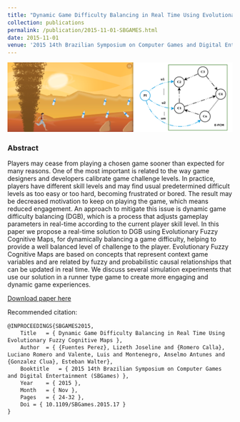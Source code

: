 ```yaml
---
title: "Dynamic Game Difficulty Balancing in Real Time Using Evolutionary Fuzzy Cognitive Maps"
collection: publications
permalink: /publication/2015-11-01-SBGAMES.html
date: 2015-11-01
venue: '2015 14th Brazilian Symposium on Computer Games and Digital Entertainment (SBGames)'
---
```


![](../images/sbgames2015.png)
### Abstract


Players may cease from playing a chosen game sooner than expected for many reasons. One of the most important is related to the way game designers and developers calibrate game challenge levels. In practice, players have different skill levels and may find usual predetermined difficult levels as too easy or too hard, becoming frustrated or bored. The result may be decreased motivation to keep on playing the game, which means reduced engagement. An approach to mitigate this issue is dynamic game difficulty balancing (DGB), which is a process that adjusts gameplay parameters in real-time according to the current player skill level. In this paper we propose a real-time solution to DGB using Evolutionary Fuzzy Cognitive Maps, for dynamically balancing a game difficulty, helping to provide a well balanced level of challenge to the player. Evolutionary Fuzzy Cognitive Maps are based on concepts that represent context game variables and are related by fuzzy and probabilistic causal relationships that can be updated in real time. We discuss several simulation experiments that use our solution in a runner type game to create more engaging and dynamic game experiences.

[Download paper here](https://ieeexplore.ieee.org/document/7785838)

Recommended citation:

```
@INPROCEEDINGS{SBGAMES2015,
	Title	= { Dynamic Game Difficulty Balancing in Real Time Using Evolutionary Fuzzy Cognitive Maps },
	Author	= { {Fuentes Perez}, Lizeth Joseline and {Romero Calla}, Luciano Romero and Valente, Luis and Montenegro, Anselmo Antunes and {Gonzalez Clua}, Esteban Walter},
	Booktitle	= { 2015 14th Brazilian Symposium on Computer Games and Digital Entertainment (SBGames) },
	Year	= { 2015 },
	Month	= { Nov },
	Pages	= { 24-32 },
	Doi	= { 10.1109/SBGames.2015.17 }
}
```
